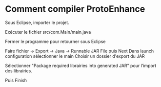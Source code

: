 # Comment compiler ProtoEnhance


Sous Eclipse, importer le projet.

Exécuter le fichier src/com.Main/main.java

Fermer le programme pour retourner sous Eclipse

Faire fichier -> Export -> Java -> Runnable JAR File puis Next
Dans launch configuration sélectionner le main
Choisir un dossier d'export du JAR

Sélectionner "Package required librairies into generated JAR" pour l'import des librairies.

Puis Finish
